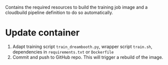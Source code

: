 Contains the required resources to build the training job image and a cloudbuild pipeline definition to do so automatically.

# Update container
1. Adapt training script `train_dreambooth.py`, wrapper script `train.sh`, dependencies in `requirements.txt` or `Dockerfile`
1. Commit and push to GitHub repo. This will trigger a rebuild of the image.
